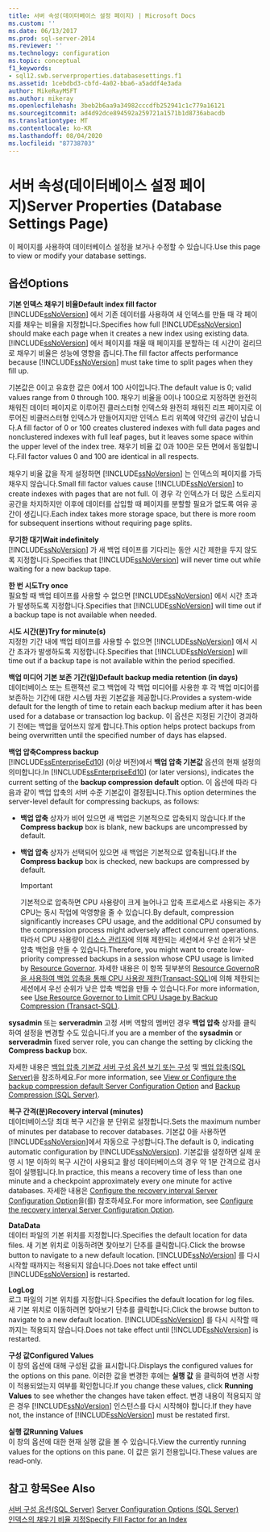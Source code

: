 ```yaml
---
title: 서버 속성(데이터베이스 설정 페이지) | Microsoft Docs
ms.custom: ''
ms.date: 06/13/2017
ms.prod: sql-server-2014
ms.reviewer: ''
ms.technology: configuration
ms.topic: conceptual
f1_keywords:
- sql12.swb.serverproperties.databasesettings.f1
ms.assetid: 1cebdbd3-cbfd-4a02-bba6-a5addf4e3ada
author: MikeRayMSFT
ms.author: mikeray
ms.openlocfilehash: 3beb2b6aa9a34982cccdfb252941c1c779a16121
ms.sourcegitcommit: ad4d92dce894592a259721a1571b1d8736abacdb
ms.translationtype: MT
ms.contentlocale: ko-KR
ms.lasthandoff: 08/04/2020
ms.locfileid: "87738703"
---
```

# <a name="server-properties-database-settings-page"></a><span data-ttu-id="341f3-102">서버 속성(데이터베이스 설정 페이지)</span><span class="sxs-lookup"><span data-stu-id="341f3-102">Server Properties (Database Settings Page)</span></span>
  <span data-ttu-id="341f3-103">이 페이지를 사용하여 데이터베이스 설정을 보거나 수정할 수 있습니다.</span><span class="sxs-lookup"><span data-stu-id="341f3-103">Use this page to view or modify your database settings.</span></span>  
  
## <a name="options"></a><span data-ttu-id="341f3-104">옵션</span><span class="sxs-lookup"><span data-stu-id="341f3-104">Options</span></span>  
 <span data-ttu-id="341f3-105">**기본 인덱스 채우기 비율**</span><span class="sxs-lookup"><span data-stu-id="341f3-105">**Default index fill factor**</span></span>  
 <span data-ttu-id="341f3-106">[!INCLUDE[ssNoVersion](../../includes/ssnoversion-md.md)] 에서 기존 데이터를 사용하여 새 인덱스를 만들 때 각 페이지를 채우는 비율을 지정합니다.</span><span class="sxs-lookup"><span data-stu-id="341f3-106">Specifies how full [!INCLUDE[ssNoVersion](../../includes/ssnoversion-md.md)] should make each page when it creates a new index using existing data.</span></span> <span data-ttu-id="341f3-107">[!INCLUDE[ssNoVersion](../../includes/ssnoversion-md.md)] 에서 페이지를 채울 때 페이지를 분할하는 데 시간이 걸리므로 채우기 비율은 성능에 영향을 줍니다.</span><span class="sxs-lookup"><span data-stu-id="341f3-107">The fill factor affects performance because [!INCLUDE[ssNoVersion](../../includes/ssnoversion-md.md)] must take time to split pages when they fill up.</span></span>  
  
 <span data-ttu-id="341f3-108">기본값은 0이고 유효한 값은 0에서 100 사이입니다.</span><span class="sxs-lookup"><span data-stu-id="341f3-108">The default value is 0; valid values range from 0 through 100.</span></span> <span data-ttu-id="341f3-109">채우기 비율을 0이나 100으로 지정하면 완전히 채워진 데이터 페이지로 이루어진 클러스터형 인덱스와 완전히 채워진 리프 페이지로 이루어진 비클러스터형 인덱스가 만들어지지만 인덱스 트리 위쪽에 약간의 공간이 남습니다.</span><span class="sxs-lookup"><span data-stu-id="341f3-109">A fill factor of 0 or 100 creates clustered indexes with full data pages and nonclustered indexes with full leaf pages, but it leaves some space within the upper level of the index tree.</span></span> <span data-ttu-id="341f3-110">채우기 비율 값 0과 100은 모든 면에서 동일합니다.</span><span class="sxs-lookup"><span data-stu-id="341f3-110">Fill factor values 0 and 100 are identical in all respects.</span></span>  
  
 <span data-ttu-id="341f3-111">채우기 비율 값을 작게 설정하면 [!INCLUDE[ssNoVersion](../../includes/ssnoversion-md.md)] 는 인덱스의 페이지를 가득 채우지 않습니다.</span><span class="sxs-lookup"><span data-stu-id="341f3-111">Small fill factor values cause [!INCLUDE[ssNoVersion](../../includes/ssnoversion-md.md)] to create indexes with pages that are not full.</span></span> <span data-ttu-id="341f3-112">이 경우 각 인덱스가 더 많은 스토리지 공간을 차지하지만 이후에 데이터를 삽입할 때 페이지를 분할할 필요가 없도록 여유 공간이 생깁니다.</span><span class="sxs-lookup"><span data-stu-id="341f3-112">Each index takes more storage space, but there is more room for subsequent insertions without requiring page splits.</span></span>  
  
 <span data-ttu-id="341f3-113">**무기한 대기**</span><span class="sxs-lookup"><span data-stu-id="341f3-113">**Wait indefinitely**</span></span>  
 <span data-ttu-id="341f3-114">[!INCLUDE[ssNoVersion](../../includes/ssnoversion-md.md)] 가 새 백업 테이프를 기다리는 동안 시간 제한을 두지 않도록 지정합니다.</span><span class="sxs-lookup"><span data-stu-id="341f3-114">Specifies that [!INCLUDE[ssNoVersion](../../includes/ssnoversion-md.md)] will never time out while waiting for a new backup tape.</span></span>  
  
 <span data-ttu-id="341f3-115">**한 번 시도**</span><span class="sxs-lookup"><span data-stu-id="341f3-115">**Try once**</span></span>  
 <span data-ttu-id="341f3-116">필요할 때 백업 테이프를 사용할 수 없으면 [!INCLUDE[ssNoVersion](../../includes/ssnoversion-md.md)] 에서 시간 초과가 발생하도록 지정합니다.</span><span class="sxs-lookup"><span data-stu-id="341f3-116">Specifies that [!INCLUDE[ssNoVersion](../../includes/ssnoversion-md.md)] will time out if a backup tape is not available when needed.</span></span>  
  
 <span data-ttu-id="341f3-117">**시도 시간(분)**</span><span class="sxs-lookup"><span data-stu-id="341f3-117">**Try for minute(s)**</span></span>  
 <span data-ttu-id="341f3-118">지정한 기간 내에 백업 테이프를 사용할 수 없으면 [!INCLUDE[ssNoVersion](../../includes/ssnoversion-md.md)] 에서 시간 초과가 발생하도록 지정합니다.</span><span class="sxs-lookup"><span data-stu-id="341f3-118">Specifies that [!INCLUDE[ssNoVersion](../../includes/ssnoversion-md.md)] will time out if a backup tape is not available within the period specified.</span></span>  
  
 <span data-ttu-id="341f3-119">**백업 미디어 기본 보존 기간(일)**</span><span class="sxs-lookup"><span data-stu-id="341f3-119">**Default backup media retention (in days)**</span></span>  
 <span data-ttu-id="341f3-120">데이터베이스 또는 트랜잭션 로그 백업에 각 백업 미디어를 사용한 후 각 백업 미디어를 보존하는 기간에 대한 시스템 차원 기본값을 제공합니다.</span><span class="sxs-lookup"><span data-stu-id="341f3-120">Provides a system-wide default for the length of time to retain each backup medium after it has been used for a database or transaction log backup.</span></span> <span data-ttu-id="341f3-121">이 옵션은 지정된 기간이 경과하기 전에는 백업을 덮어쓰지 않게 합니다.</span><span class="sxs-lookup"><span data-stu-id="341f3-121">This option helps protect backups from being overwritten until the specified number of days has elapsed.</span></span>  
  
 <span data-ttu-id="341f3-122">**백업 압축**</span><span class="sxs-lookup"><span data-stu-id="341f3-122">**Compress backup**</span></span>  
 <span data-ttu-id="341f3-123">[!INCLUDE[ssEnterpriseEd10](../../includes/ssenterpriseed10-md.md)] (이상 버전)에서 **백업 압축 기본값** 옵션의 현재 설정의 의미합니다.</span><span class="sxs-lookup"><span data-stu-id="341f3-123">In [!INCLUDE[ssEnterpriseEd10](../../includes/ssenterpriseed10-md.md)] (or later versions), indicates the current setting of the **backup compression default** option.</span></span> <span data-ttu-id="341f3-124">이 옵션에 따라 다음과 같이 백업 압축의 서버 수준 기본값이 결정됩니다.</span><span class="sxs-lookup"><span data-stu-id="341f3-124">This option determines the server-level default for compressing backups, as follows:</span></span>  
  
-   <span data-ttu-id="341f3-125">**백업 압축** 상자가 비어 있으면 새 백업은 기본적으로 압축되지 않습니다.</span><span class="sxs-lookup"><span data-stu-id="341f3-125">If the **Compress backup** box is blank, new backups are uncompressed by default.</span></span>  
  
-   <span data-ttu-id="341f3-126">**백업 압축** 상자가 선택되어 있으면 새 백업은 기본적으로 압축됩니다.</span><span class="sxs-lookup"><span data-stu-id="341f3-126">If the **Compress backup** box is checked, new backups are compressed by default.</span></span>  
  
    > [!IMPORTANT]  
    >  <span data-ttu-id="341f3-127">기본적으로 압축하면 CPU 사용량이 크게 늘어나고 압축 프로세스로 사용되는 추가 CPU는 동시 작업에 악영향을 줄 수 있습니다.</span><span class="sxs-lookup"><span data-stu-id="341f3-127">By default, compression significantly increases CPU usage, and the additional CPU consumed by the compression process might adversely affect concurrent operations.</span></span> <span data-ttu-id="341f3-128">따라서 CPU 사용량이 [리소스 관리자](../../relational-databases/resource-governor/resource-governor.md)에 의해 제한되는 세션에서 우선 순위가 낮은 압축 백업을 만들 수 있습니다.</span><span class="sxs-lookup"><span data-stu-id="341f3-128">Therefore, you might want to create low-priority compressed backups in a session whose CPU usage is limited by [Resource Governor](../../relational-databases/resource-governor/resource-governor.md).</span></span> <span data-ttu-id="341f3-129">자세한 내용은 이 항목 뒷부분의 [Resource GovernoR을 사용하여 백업 압축을 통해 CPU 사용량 제한&#40;Transact-SQL&#41;](../../relational-databases/backup-restore/use-resource-governor-to-limit-cpu-usage-by-backup-compression-transact-sql.md)에 의해 제한되는 세션에서 우선 순위가 낮은 압축 백업을 만들 수 있습니다.</span><span class="sxs-lookup"><span data-stu-id="341f3-129">For more information, see [Use Resource Governor to Limit CPU Usage by Backup Compression &#40;Transact-SQL&#41;](../../relational-databases/backup-restore/use-resource-governor-to-limit-cpu-usage-by-backup-compression-transact-sql.md).</span></span>  
  
 <span data-ttu-id="341f3-130">**sysadmin** 또는 **serveradmin** 고정 서버 역할의 멤버인 경우 **백업 압축** 상자를 클릭하여 설정을 변경할 수도 있습니다.</span><span class="sxs-lookup"><span data-stu-id="341f3-130">If you are a member of the **sysadmin** or **serveradmin** fixed server role, you can change the setting by clicking the **Compress backup** box.</span></span>  
  
 <span data-ttu-id="341f3-131">자세한 내용은 [백업 압축 기본값 서버 구성 옵션 보기 또는 구성](view-or-configure-the-backup-compression-default-server-configuration-option.md) 및 [백업 압축&#40;SQL Server&#41;](../../relational-databases/backup-restore/backup-compression-sql-server.md)을 참조하세요.</span><span class="sxs-lookup"><span data-stu-id="341f3-131">For more information, see [View or Configure the backup compression default Server Configuration Option](view-or-configure-the-backup-compression-default-server-configuration-option.md) and [Backup Compression &#40;SQL Server&#41;](../../relational-databases/backup-restore/backup-compression-sql-server.md).</span></span>  
  
 <span data-ttu-id="341f3-132">**복구 간격(분)**</span><span class="sxs-lookup"><span data-stu-id="341f3-132">**Recovery interval (minutes)**</span></span>  
 <span data-ttu-id="341f3-133">데이터베이스당 최대 복구 시간을 분 단위로 설정합니다.</span><span class="sxs-lookup"><span data-stu-id="341f3-133">Sets the maximum number of minutes per database to recover databases.</span></span> <span data-ttu-id="341f3-134">기본값 0을 사용하면 [!INCLUDE[ssNoVersion](../../includes/ssnoversion-md.md)]에서 자동으로 구성합니다.</span><span class="sxs-lookup"><span data-stu-id="341f3-134">The default is 0, indicating automatic configuration by [!INCLUDE[ssNoVersion](../../includes/ssnoversion-md.md)].</span></span> <span data-ttu-id="341f3-135">기본값을 설정하면 실제 운영 시 1분 이하의 복구 시간이 사용되고 활성 데이터베이스의 경우 약 1분 간격으로 검사점이 실행됩니다.</span><span class="sxs-lookup"><span data-stu-id="341f3-135">In practice, this means a recovery time of less than one minute and a checkpoint approximately every one minute for active databases.</span></span> <span data-ttu-id="341f3-136">자세한 내용은 [Configure the recovery interval Server Configuration Option](configure-the-recovery-interval-server-configuration-option.md)을(를) 참조하세요.</span><span class="sxs-lookup"><span data-stu-id="341f3-136">For more information, see [Configure the recovery interval Server Configuration Option](configure-the-recovery-interval-server-configuration-option.md).</span></span>  
  
 <span data-ttu-id="341f3-137">**Data**</span><span class="sxs-lookup"><span data-stu-id="341f3-137">**Data**</span></span>  
 <span data-ttu-id="341f3-138">데이터 파일의 기본 위치를 지정합니다.</span><span class="sxs-lookup"><span data-stu-id="341f3-138">Specifies the default location for data files.</span></span> <span data-ttu-id="341f3-139">새 기본 위치로 이동하려면 찾아보기 단추를 클릭합니다.</span><span class="sxs-lookup"><span data-stu-id="341f3-139">Click the browse button to navigate to a new default location.</span></span> <span data-ttu-id="341f3-140">[!INCLUDE[ssNoVersion](../../includes/ssnoversion-md.md)] 를 다시 시작할 때까지는 적용되지 않습니다.</span><span class="sxs-lookup"><span data-stu-id="341f3-140">Does not take effect until [!INCLUDE[ssNoVersion](../../includes/ssnoversion-md.md)] is restarted.</span></span>  
  
 <span data-ttu-id="341f3-141">**Log**</span><span class="sxs-lookup"><span data-stu-id="341f3-141">**Log**</span></span>  
 <span data-ttu-id="341f3-142">로그 파일의 기본 위치를 지정합니다.</span><span class="sxs-lookup"><span data-stu-id="341f3-142">Specifies the default location for log files.</span></span> <span data-ttu-id="341f3-143">새 기본 위치로 이동하려면 찾아보기 단추를 클릭합니다.</span><span class="sxs-lookup"><span data-stu-id="341f3-143">Click the browse button to navigate to a new default location.</span></span> <span data-ttu-id="341f3-144">[!INCLUDE[ssNoVersion](../../includes/ssnoversion-md.md)] 를 다시 시작할 때까지는 적용되지 않습니다.</span><span class="sxs-lookup"><span data-stu-id="341f3-144">Does not take effect until [!INCLUDE[ssNoVersion](../../includes/ssnoversion-md.md)] is restarted.</span></span>  
  
 <span data-ttu-id="341f3-145">**구성 값**</span><span class="sxs-lookup"><span data-stu-id="341f3-145">**Configured Values**</span></span>  
 <span data-ttu-id="341f3-146">이 창의 옵션에 대해 구성된 값을 표시합니다.</span><span class="sxs-lookup"><span data-stu-id="341f3-146">Displays the configured values for the options on this pane.</span></span> <span data-ttu-id="341f3-147">이러한 값을 변경한 후에는 **실행 값** 을 클릭하여 변경 사항이 적용되었는지 여부를 확인합니다.</span><span class="sxs-lookup"><span data-stu-id="341f3-147">If you change these values, click **Running Values** to see whether the changes have taken effect.</span></span> <span data-ttu-id="341f3-148">변경 내용이 적용되지 않은 경우 [!INCLUDE[ssNoVersion](../../includes/ssnoversion-md.md)] 인스턴스를 다시 시작해야 합니다.</span><span class="sxs-lookup"><span data-stu-id="341f3-148">If they have not, the instance of [!INCLUDE[ssNoVersion](../../includes/ssnoversion-md.md)] must be restated first.</span></span>  
  
 <span data-ttu-id="341f3-149">**실행 값**</span><span class="sxs-lookup"><span data-stu-id="341f3-149">**Running Values**</span></span>  
 <span data-ttu-id="341f3-150">이 창의 옵션에 대한 현재 실행 값을 볼 수 있습니다.</span><span class="sxs-lookup"><span data-stu-id="341f3-150">View the currently running values for the options on this pane.</span></span> <span data-ttu-id="341f3-151">이 값은 읽기 전용입니다.</span><span class="sxs-lookup"><span data-stu-id="341f3-151">These values are read-only.</span></span>  
  
## <a name="see-also"></a><span data-ttu-id="341f3-152">참고 항목</span><span class="sxs-lookup"><span data-stu-id="341f3-152">See Also</span></span>  
 <span data-ttu-id="341f3-153">[서버 구성 옵션&#40;SQL Server&#41;](server-configuration-options-sql-server.md) </span><span class="sxs-lookup"><span data-stu-id="341f3-153">[Server Configuration Options &#40;SQL Server&#41;](server-configuration-options-sql-server.md) </span></span>  
 [<span data-ttu-id="341f3-154">인덱스의 채우기 비율 지정</span><span class="sxs-lookup"><span data-stu-id="341f3-154">Specify Fill Factor for an Index</span></span>](../../relational-databases/indexes/specify-fill-factor-for-an-index.md)  
  
  
